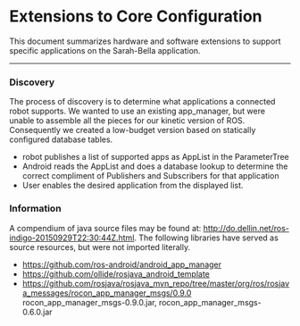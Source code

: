 # Extensions to Core Configuration

This document summarizes hardware and software extensions to support specific applications on the Sarah-Bella application.

*********************************************************
### Discovery
The process of discovery is to determine what applications a connected robot supports. We wanted to use an existing app_manager, but were unable to assemble all the pieces for our kinetic version of ROS. Consequently we created a low-budget version based on statically configured database tables.
 * robot publishes a list of supported apps as AppList in the ParameterTree
 * Android reads the AppList and does a database lookup to determine the correct compliment of Publishers and Subscribers for that application
 * User enables the desired application from the displayed list.


### Information
A compendium of java source files may be found at: http://do.dellin.net/ros-indigo-20150929T22:30:44Z.html. The following libraries have served as source resources, but were not imported literally.<br/>
* https://github.com/ros-android/android_app_manager
* https://github.com/ollide/rosjava_android_template
* https://github.com/rosjava/rosjava_mvn_repo/tree/master/org/ros/rosjava_messages/rocon_app_manager_msgs/0.9.0 rocon_app_manager_msgs-0.9.0.jar, rocon_app_manager_msgs-0.6.0.jar
